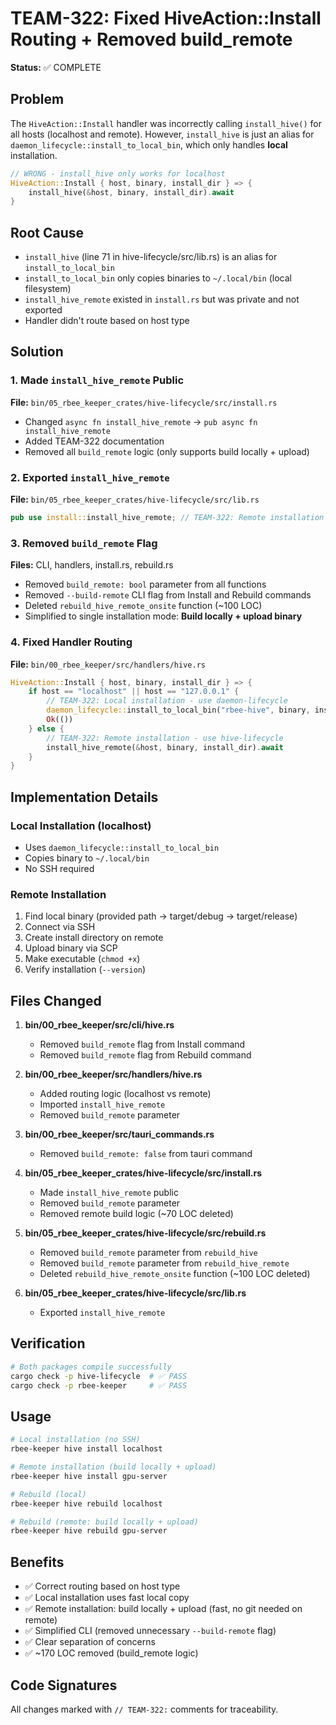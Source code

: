 # TEAM-322: Fixed HiveAction::Install Routing + Removed build_remote

**Status:** ✅ COMPLETE

## Problem

The `HiveAction::Install` handler was incorrectly calling `install_hive()` for all hosts (localhost and remote). However, `install_hive` is just an alias for `daemon_lifecycle::install_to_local_bin`, which only handles **local** installation.

```rust
// WRONG - install_hive only works for localhost
HiveAction::Install { host, binary, install_dir } => {
    install_hive(&host, binary, install_dir).await
}
```

## Root Cause

- `install_hive` (line 71 in hive-lifecycle/src/lib.rs) is an alias for `install_to_local_bin`
- `install_to_local_bin` only copies binaries to `~/.local/bin` (local filesystem)
- `install_hive_remote` existed in `install.rs` but was private and not exported
- Handler didn't route based on host type

## Solution

### 1. Made `install_hive_remote` Public
**File:** `bin/05_rbee_keeper_crates/hive-lifecycle/src/install.rs`
- Changed `async fn install_hive_remote` → `pub async fn install_hive_remote`
- Added TEAM-322 documentation
- Removed all `build_remote` logic (only supports build locally + upload)

### 2. Exported `install_hive_remote`
**File:** `bin/05_rbee_keeper_crates/hive-lifecycle/src/lib.rs`
```rust
pub use install::install_hive_remote; // TEAM-322: Remote installation via SSH
```

### 3. Removed `build_remote` Flag
**Files:** CLI, handlers, install.rs, rebuild.rs
- Removed `build_remote: bool` parameter from all functions
- Removed `--build-remote` CLI flag from Install and Rebuild commands
- Deleted `rebuild_hive_remote_onsite` function (~100 LOC)
- Simplified to single installation mode: **Build locally + upload binary**

### 4. Fixed Handler Routing
**File:** `bin/00_rbee_keeper/src/handlers/hive.rs`
```rust
HiveAction::Install { host, binary, install_dir } => {
    if host == "localhost" || host == "127.0.0.1" {
        // TEAM-322: Local installation - use daemon-lifecycle
        daemon_lifecycle::install_to_local_bin("rbee-hive", binary, install_dir).await?;
        Ok(())
    } else {
        // TEAM-322: Remote installation - use hive-lifecycle
        install_hive_remote(&host, binary, install_dir).await
    }
}
```

## Implementation Details

### Local Installation (localhost)
- Uses `daemon_lifecycle::install_to_local_bin`
- Copies binary to `~/.local/bin`
- No SSH required

### Remote Installation
1. Find local binary (provided path → target/debug → target/release)
2. Connect via SSH
3. Create install directory on remote
4. Upload binary via SCP
5. Make executable (`chmod +x`)
6. Verify installation (`--version`)

## Files Changed

1. **bin/00_rbee_keeper/src/cli/hive.rs**
   - Removed `build_remote` flag from Install command
   - Removed `build_remote` flag from Rebuild command

2. **bin/00_rbee_keeper/src/handlers/hive.rs**
   - Added routing logic (localhost vs remote)
   - Imported `install_hive_remote`
   - Removed `build_remote` parameter

3. **bin/00_rbee_keeper/src/tauri_commands.rs**
   - Removed `build_remote: false` from tauri command

4. **bin/05_rbee_keeper_crates/hive-lifecycle/src/install.rs**
   - Made `install_hive_remote` public
   - Removed `build_remote` parameter
   - Removed remote build logic (~70 LOC deleted)

5. **bin/05_rbee_keeper_crates/hive-lifecycle/src/rebuild.rs**
   - Removed `build_remote` parameter from `rebuild_hive`
   - Removed `build_remote` parameter from `rebuild_hive_remote`
   - Deleted `rebuild_hive_remote_onsite` function (~100 LOC deleted)

6. **bin/05_rbee_keeper_crates/hive-lifecycle/src/lib.rs**
   - Exported `install_hive_remote`

## Verification

```bash
# Both packages compile successfully
cargo check -p hive-lifecycle  # ✅ PASS
cargo check -p rbee-keeper     # ✅ PASS
```

## Usage

```bash
# Local installation (no SSH)
rbee-keeper hive install localhost

# Remote installation (build locally + upload)
rbee-keeper hive install gpu-server

# Rebuild (local)
rbee-keeper hive rebuild localhost

# Rebuild (remote: build locally + upload)
rbee-keeper hive rebuild gpu-server
```

## Benefits

- ✅ Correct routing based on host type
- ✅ Local installation uses fast local copy
- ✅ Remote installation: build locally + upload (fast, no git needed on remote)
- ✅ Simplified CLI (removed unnecessary `--build-remote` flag)
- ✅ Clear separation of concerns
- ✅ ~170 LOC removed (build_remote logic)

## Code Signatures

All changes marked with `// TEAM-322:` comments for traceability.
